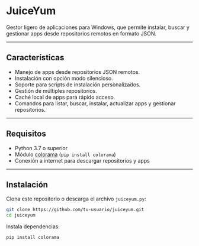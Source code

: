 # JuiceYum

Gestor ligero de aplicaciones para Windows, que permite instalar, buscar y gestionar apps desde repositorios remotos en formato JSON.

---

## Características

- Manejo de apps desde repositorios JSON remotos.
- Instalación con opción modo silencioso.
- Soporte para scripts de instalación personalizados.
- Gestión de múltiples repositorios.
- Caché local de apps para rápido acceso.
- Comandos para listar, buscar, instalar, actualizar apps y gestionar repositorios.

---

## Requisitos

- Python 3.7 o superior  
- Módulo [colorama](https://pypi.org/project/colorama/) (`pip install colorama`)  
- Conexión a internet para descargar repositorios y apps

---

## Instalación

Clona este repositorio o descarga el archivo `juiceyum.py`:

```bash
git clone https://github.com/tu-usuario/juiceyum.git
cd juiceyum
```

Instala dependencias:

```bash
pip install colorama
```
